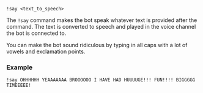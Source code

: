 ```plaintext
!say <text_to_speech>
```
The `!say` command makes the bot speak whatever text is provided after the command. The text is converted to speech and played in the voice channel the bot is connected to.

You can make the bot sound ridiculous by typing in all caps with a lot of vowels and exclamation points.
### Example
```
!say OHHHHHH YEAAAAAAA BROOOOOO I HAVE HAD HUUUUGE!!! FUN!!!! BIGGGGG TIMEEEEE!
```